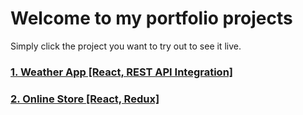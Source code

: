 # Welcome to my portfolio projects

Simply click the project you want to try out to see it live.

### [1. Weather App [React, REST API Integration]](https://weather-kohl-one.vercel.app/)
### [2. Online Store [React, Redux]](https://online-store-snowy.vercel.app/)
